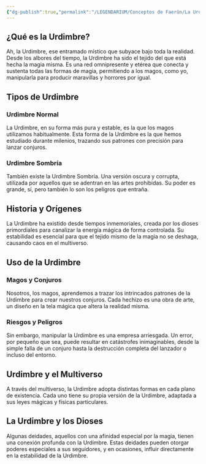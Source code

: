```yaml
---
{"dg-publish":true,"permalink":"/LEGENDARIUM/Conceptos de Faerûn/La Urdimbre/","noteIcon":""}
---
```


## ¿Qué es la Urdimbre?
Ah, la Urdimbre, ese entramado místico que subyace bajo toda la realidad. Desde los albores del tiempo, la Urdimbre ha sido el tejido del que está hecha la magia misma. Es una red omnipresente y etérea que conecta y sustenta todas las formas de magia, permitiendo a los magos, como yo, manipularla para producir maravillas y horrores por igual.

## Tipos de Urdimbre

### Urdimbre Normal
La Urdimbre, en su forma más pura y estable, es la que los magos utilizamos habitualmente. Esta forma de la Urdimbre es la que hemos estudiado durante milenios, trazando sus patrones con precisión para lanzar conjuros.

### Urdimbre Sombría
También existe la Urdimbre Sombría. Una versión oscura y corrupta, utilizada por aquellos que se adentran en las artes prohibidas. Su poder es grande, sí, pero también lo son los peligros que entraña.

## Historia y Orígenes
La Urdimbre ha existido desde tiempos inmemoriales, creada por los dioses primordiales para canalizar la energía mágica de forma controlada. Su estabilidad es esencial para que el tejido mismo de la magia no se deshaga, causando caos en el multiverso.

## Uso de la Urdimbre

### Magos y Conjuros
Nosotros, los magos, aprendemos a trazar los intrincados patrones de la Urdimbre para crear nuestros conjuros. Cada hechizo es una obra de arte, un diseño en la tela mágica que altera la realidad misma.

### Riesgos y Peligros
Sin embargo, manipular la Urdimbre es una empresa arriesgada. Un error, por pequeño que sea, puede resultar en catástrofes inimaginables, desde la simple falla de un conjuro hasta la destrucción completa del lanzador o incluso del entorno.

## Urdimbre y el Multiverso
A través del multiverso, la Urdimbre adopta distintas formas en cada plano de existencia. Cada uno tiene su propia versión de la Urdimbre, adaptada a sus leyes mágicas y físicas particulares.

## La Urdimbre y los Dioses
Algunas deidades, aquellos con una afinidad especial por la magia, tienen una conexión profunda con la Urdimbre. Estas deidades pueden otorgar poderes especiales a sus seguidores, y en ocasiones, influir directamente en la estabilidad de la Urdimbre.
